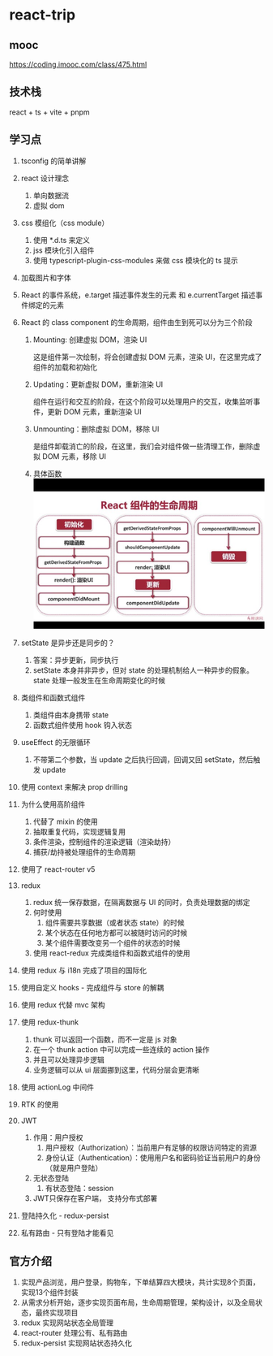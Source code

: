 # react-trip

## mooc

https://coding.imooc.com/class/475.html

## 技术栈

react + ts + vite + pnpm

## 学习点

1. tsconfig 的简单讲解
2. react 设计理念
   1. 单向数据流
   2. 虚拟 dom
3. css 模组化（css module）
   1. 使用 \*.d.ts 来定义
   2. jss 模块化引入组件
   3. 使用 typescript-plugin-css-modules 来做 css 模块化的 ts 提示
4. 加载图片和字体
5. React 的事件系统，e.target 描述事件发生的元素 和 e.currentTarget 描述事件绑定的元素
6. React 的 class component 的生命周期，组件由生到死可以分为三个阶段

   1. Mounting: 创建虚拟 DOM，渲染 UI

      这是组件第一次绘制，将会创建虚拟 DOM 元素，渲染 UI，在这里完成了组件的加载和初始化

   2. Updating：更新虚拟 DOM，重新渲染 UI

      组件在运行和交互的阶段，在这个阶段可以处理用户的交互，收集监听事件，更新 DOM 元素，重新渲染 UI

   3. Unmounting：删除虚拟 DOM，移除 UI

      是组件卸载消亡的阶段，在这里，我们会对组件做一些清理工作，删除虚拟 DOM 元素，移除 UI

   4. 具体函数
      ![alt生命周期](生命周期.jpeg)

7. setState 是异步还是同步的？
   1. 答案：异步更新，同步执行
   2. setState 本身并非异步，但对 state 的处理机制给人一种异步的假象。state 处理一般发生在生命周期变化的时候
8. 类组件和函数式组件
   1. 类组件由本身携带 state
   2. 函数式组件使用 hook 钩入状态
9. useEffect 的无限循环
   1. 不带第二个参数，当 update 之后执行回调，回调又回 setState，然后触发 update
10. 使用 context 来解决 prop drilling
11. 为什么使用高阶组件
    1. 代替了 mixin 的使用
    2. 抽取重复代码，实现逻辑复用
    3. 条件渲染，控制组件的渲染逻辑（渲染劫持）
    4. 捕获/劫持被处理组件的生命周期
12. 使用了 react-router v5
13. redux
    1. redux 统一保存数据，在隔离数据与 UI 的同时，负责处理数据的绑定
    2. 何时使用
       1. 组件需要共享数据（或者状态 state）的时候
       2. 某个状态在任何地方都可以被随时访问的时候
       3. 某个组件需要改变另一个组件的状态的时候
    3. 使用 react-redux 完成类组件和函数式组件的使用
14. 使用 redux 与 i18n 完成了项目的国际化
15. 使用自定义 hooks - 完成组件与 store 的解耦
16. 使用 redux 代替 mvc 架构
17. 使用 redux-thunk
    1. thunk 可以返回一个函数，而不一定是 js 对象
    2. 在一个 thunk action 中可以完成一些连续的 action 操作
    3. 并且可以处理异步逻辑
    4. 业务逻辑可以从 ui 层面挪到这里，代码分层会更清晰
18. 使用 actionLog 中间件
19. RTK 的使用
20. JWT
    1. 作用：用户授权
       1. 用户授权（Authorization）：当前用户有足够的权限访问特定的资源
       2. 身份认证（Authentication）：使用用户名和密码验证当前用户的身份（就是用户登陆）
    2. 无状态登陆
       1. 有状态登陆：session
    3. JWT只保存在客户端， 支持分布式部署
21. 登陆持久化 - redux-persist
22. 私有路由 - 只有登陆才能看见

## 官方介绍
1. 实现产品浏览，用户登录，购物车，下单结算四大模块，共计实现8个页面，实现13个组件封装
2. 从需求分析开始，逐步实现页面布局，生命周期管理，架构设计，以及全局状态，最终实现项目
3. redux 实现网站状态全局管理
4. react-router 处理公有、私有路由
5. redux-persist 实现网站状态持久化